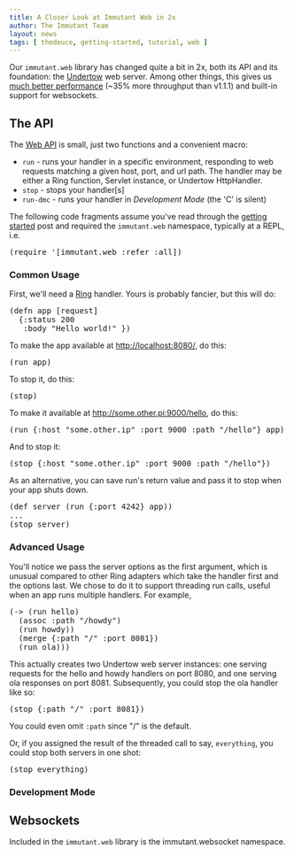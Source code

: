 ```yaml
---
title: A Closer Look at Immutant Web in 2x
author: The Immutant Team
layout: news
tags: [ thedeuce, getting-started, tutorial, web ]
---
```


Our `immutant.web` library has changed quite a bit in 2x, both its API
and its foundation: the [Undertow] web server. Among other things,
this gives us
[much better performance](https://github.com/ptaoussanis/clojure-web-server-benchmarks)
(~35% more throughput than v1.1.1) and built-in support for
websockets.

## The API

The [Web API] is small, just two functions and a convenient macro:

* `run` - runs your handler in a specific environment, responding to
  web requests matching a given host, port, and url path. The handler
  may be either a Ring function, Servlet instance, or Undertow
  HttpHandler.
* `stop` - stops your handler[s]
* `run-dmc` - runs your handler in *Development Mode* (the 'C' is silent)

The following code fragments assume you've read through the
[getting started] post and required the `immutant.web` namespace,
typically at a REPL, i.e.

<pre class="syntax clojure">(require '[immutant.web :refer :all])</pre>

### Common Usage

First, we'll need a [Ring] handler. Yours is probably fancier, but
this will do:

<pre class="syntax clojure">(defn app [request]
  {:status 200
   :body "Hello world!" })
</pre>

To make the app available at <http://localhost:8080/>, do this:

<pre class="syntax clojure">(run app)</pre>

To stop it, do this:

<pre class="syntax clojure">(stop)</pre>

To make it available at <http://some.other.pi:9000/hello>, do this:

<pre class="syntax clojure">(run {:host "some.other.ip" :port 9000 :path "/hello"} app)</pre>

And to stop it:

<pre class="syntax clojure">(stop {:host "some.other.ip" :port 9000 :path "/hello"})</pre>

As an alternative, you can save run's return value and pass it to stop
when your app shuts down.

<pre class="syntax clojure">(def server (run {:port 4242} app))
...
(stop server)
</pre>

### Advanced Usage

You'll notice we pass the server options as the first argument, which
is unusual compared to other Ring adapters which take the handler
first and the options last. We chose to do it to support threading run
calls, useful when an app runs multiple handlers. For example,

<pre class="syntax clojure">(-> (run hello)
  (assoc :path "/howdy")
  (run howdy))
  (merge {:path "/" :port 8081})
  (run ola)))
</pre>

This actually creates two Undertow web server instances: one serving
requests for the hello and howdy handlers on port 8080, and one
serving ola responses on port 8081. Subsequently, you could stop the
ola handler like so:

<pre class="syntax clojure">(stop {:path "/" :port 8081})</pre>

You could even omit `:path` since "/" is the default.

Or, if you assigned the result of the threaded call to say,
`everything`, you could stop both servers in one shot:

<pre class="syntax clojure">(stop everything)</pre>


### Development Mode

## Websockets

Included in the `immutant.web` library is the immutant.websocket
namespace.

[Web API]: https://projectodd.ci.cloudbees.com/job/immutant2-incremental/lastSuccessfulBuild/artifact/target/apidocs/immutant.web.html
[Undertow]: http://undertow.io/
[Ring]: https://github.com/ring-clojure/ring/wiki
[getting started]: /news/2014/04/28/getting-started-with-2x/
